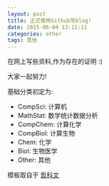 ```yaml
---
layout: post
title: 正式使用Github写blog!
date: 2015-06-04 13:11:11
categories: other
tags: 其他
---
```


在网上写些资料,作为存在的证明 :)

大家一起努力!

基础分类初定为:
- CompSci: 计算机
- MathStat: 数学统计数据分析
- CompChem: 计算化学
- CompBiol: 计算生物
- Chem: 化学
- Biol: 生物医学
- Other: 其他

模板取自于 [哲科文](http://jerkwin.github.io/)
